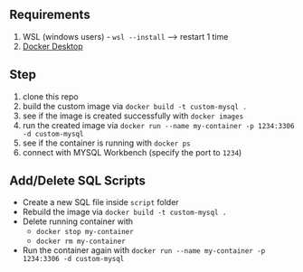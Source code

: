 ## Requirements

1. WSL (windows users) - `wsl --install` --> restart 1 time
2. [Docker Desktop](https://www.docker.com/products/docker-desktop/)

## Step

1. clone this repo
2. build the custom image via `docker build -t custom-mysql .`
3. see if the image is created successfully with `docker images`
4. run the created image via `docker run --name my-container -p 1234:3306 -d custom-mysql`
5. see if the container is running with `docker ps`
6. connect with MYSQL Workbench (specify the port to `1234`)

## Add/Delete SQL Scripts
- Create a new SQL file inside `script` folder
- Rebuild the image via `docker build -t custom-mysql .`
- Delete running container with 
  - `docker stop my-container`
  - `docker rm my-container`
- Run the container again with `docker run --name my-container -p 1234:3306 -d custom-mysql`